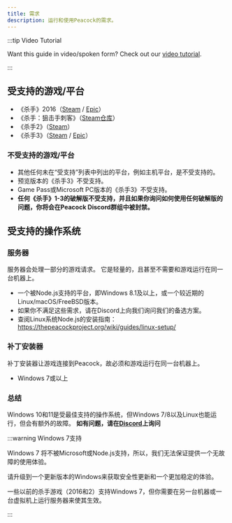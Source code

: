 ```yaml
---
title: 需求
description: 运行和使用Peacock的需求。
---
```


:::tip Video Tutorial

Want this guide in video/spoken form? Check out our [video tutorial](https://www.youtube.com/watch?v=nF5ngiuDe5M).

:::

## 受支持的游戏/平台

-   《杀手》2016（[Steam](https://store.steampowered.com/app/236870/HITMAN/) / [Epic](https://www.epicgames.com/store/en-US/p/hitman)）
-   《杀手：狙击手刺客》（[Steam仓库](https://steamdb.info/app/783780/)）
-   《杀手2》（[Steam](https://store.steampowered.com/app/863550/HITMAN_2/)）
-   《杀手3》（[Steam](https://store.steampowered.com/app/1659040/HITMAN_3/) / [Epic](https://www.epicgames.com/store/en-US/p/hitman-3)）

### 不受支持的游戏/平台

-   其他任何未在“受支持”列表中列出的平台，例如主机平台，是不受支持的。
-   预览版本的《杀手3》不受支持。
-   Game Pass或Microsoft PC版本的《杀手3》不受支持。
-   **任何《杀手》1-3的破解版不受支持，并且如果你询问如何使用任何破解版的问题，你将会在Peacock Discord群组中被封禁。**

## 受支持的操作系统

### 服务器

服务器会处理一部分的游戏请求。 它是轻量的，且甚至不需要和游戏运行在同一台机器上。

-   一个被Node.js支持的平台，即Windows 8.1及以上，或一个较近期的Linux/macOS/FreeBSD版本。
-   如果你不满足这些需求，请在Discord上向我们询问我们的备选方案。
-   查阅Linux系统Node.js的安装指南：https://thepeacockproject.org/wiki/guides/linux-setup/

### 补丁安装器

补丁安装器让游戏连接到Peacock，故必须和游戏运行在同一台机器上。

-   Windows 7或以上

### 总结

Windows 10和11是受最佳支持的操作系统，但Windows 7/8以及Linux也能运行，但会有额外的故障。 **如有问题，请在[Discord](https://thepeacockproject.org/discord)上询问**

:::warning Windows 7支持

Windows 7 将不被Microsoft或Node.js支持，所以，我们无法保证提供一个无故障的使用体验。

请升级到一个更新版本的Windows来获取安全性更新和一个更加稳定的体验。

一些以前的杀手游戏（2016和2）支持Windows 7，但你需要在另一台机器或一台虚拟机上运行服务器来使其生效。

:::
